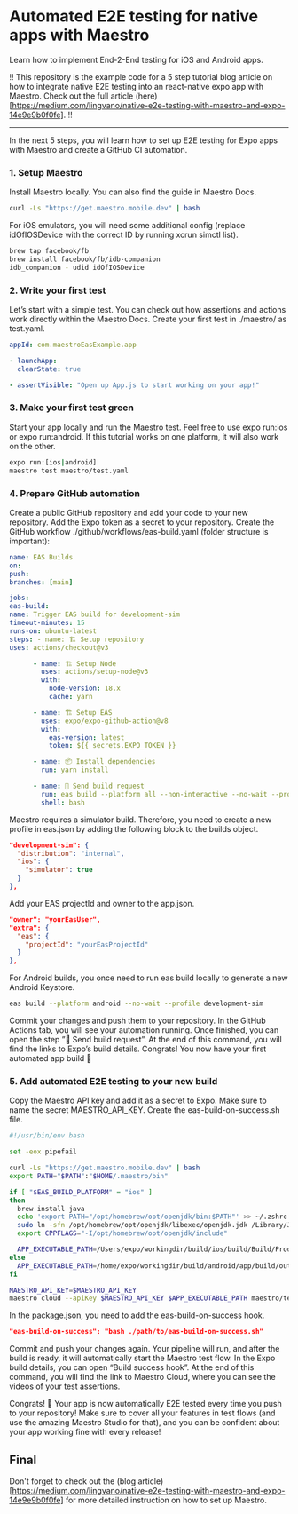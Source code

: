 # Automated E2E testing for native apps with Maestro

Learn how to implement End-2-End testing for iOS and Android apps.

‼️
This repository is the example code for a 5 step tutorial blog article on how to integrate native E2E testing into an react-native expo app with Maestro. Check out the full article (here)[https://medium.com/lingvano/native-e2e-testing-with-maestro-and-expo-14e9e9b0f0fe].
‼️

---

In the next 5 steps, you will learn how to set up E2E testing for Expo apps with Maestro and create a GitHub CI automation.

### 1. Setup Maestro

Install Maestro locally. You can also find the guide in Maestro Docs.

```sh
curl -Ls "https://get.maestro.mobile.dev" | bash
```

For iOS emulators, you will need some additional config (replace idOfIOSDevice with the correct ID by running xcrun simctl list).

```sh
brew tap facebook/fb
brew install facebook/fb/idb-companion
idb_companion - udid idOfIOSDevice
```

### 2. Write your first test

Let’s start with a simple test. You can check out how assertions and actions work directly within the Maestro Docs. Create your first test in ./maestro/ as test.yaml.

```yaml
appId: com.maestroEasExample.app

- launchApp:
  clearState: true

- assertVisible: "Open up App.js to start working on your app!"
```

### 3. Make your first test green

Start your app locally and run the Maestro test. Feel free to use expo run:ios or expo run:android. If this tutorial works on one platform, it will also work on the other.

```sh
expo run:[ios|android]
maestro test maestro/test.yaml
```

### 4. Prepare GitHub automation

Create a public GitHub repository and add your code to your new repository. Add the Expo token as a secret to your repository. Create the GitHub workflow ./github/workflows/eas-build.yaml (folder structure is important):

```yaml
name: EAS Builds
on:
push:
branches: [main]

jobs:
eas-build:
name: Trigger EAS build for development-sim
timeout-minutes: 15
runs-on: ubuntu-latest
steps: - name: 🏗 Setup repository
uses: actions/checkout@v3

      - name: 🏗 Setup Node
        uses: actions/setup-node@v3
        with:
          node-version: 18.x
          cache: yarn

      - name: 🏗 Setup EAS
        uses: expo/expo-github-action@v8
        with:
          eas-version: latest
          token: ${{ secrets.EXPO_TOKEN }}

      - name: 📦 Install dependencies
        run: yarn install

      - name: 🚀 Send build request
        run: eas build --platform all --non-interactive --no-wait --profile development-sim
        shell: bash
```

Maestro requires a simulator build. Therefore, you need to create a new profile in eas.json by adding the following block to the builds object.

```json
"development-sim": {
  "distribution": "internal",
  "ios": {
    "simulator": true
  }
},
```

Add your EAS projectId and owner to the app.json.

```json
"owner": "yourEasUser",
"extra": {
  "eas": {
    "projectId": "yourEasProjectId"
  }
},
```

For Android builds, you once need to run eas build locally to generate a new Android Keystore.

```sh
eas build --platform android --no-wait --profile development-sim
```

Commit your changes and push them to your repository. In the GitHub Actions tab, you will see your automation running. Once finished, you can open the step ”🚀 Send build request”. At the end of this command, you will find the links to Expo’s build details. Congrats! You now have your first automated app build 🎉

### 5. Add automated E2E testing to your new build

Copy the Maestro API key and add it as a secret to Expo. Make sure to name the secret MAESTRO_API_KEY. Create the eas-build-on-success.sh file.

```sh
#!/usr/bin/env bash

set -eox pipefail

curl -Ls "https://get.maestro.mobile.dev" | bash
export PATH="$PATH":"$HOME/.maestro/bin"

if [ "$EAS_BUILD_PLATFORM" = "ios" ]
then
  brew install java
  echo 'export PATH="/opt/homebrew/opt/openjdk/bin:$PATH"' >> ~/.zshrc
  sudo ln -sfn /opt/homebrew/opt/openjdk/libexec/openjdk.jdk /Library/Java/JavaVirtualMachines/openjdk.jdk
  export CPPFLAGS="-I/opt/homebrew/opt/openjdk/include"

  APP_EXECUTABLE_PATH=/Users/expo/workingdir/build/ios/build/Build/Products/Release-iphonesimulator/MaestroEasExample.app
else
  APP_EXECUTABLE_PATH=/home/expo/workingdir/build/android/app/build/outputs/apk/release/app-release.apk
fi

MAESTRO_API_KEY=$MAESTRO_API_KEY
maestro cloud --apiKey $MAESTRO_API_KEY $APP_EXECUTABLE_PATH maestro/test.yaml
```

In the package.json, you need to add the eas-build-on-success hook.

```json
"eas-build-on-success": "bash ./path/to/eas-build-on-success.sh"
```

Commit and push your changes again. Your pipeline will run, and after the build is ready, it will automatically start the Maestro test flow. In the Expo build details, you can open “Build success hook”. At the end of this command, you will find the link to Maestro Cloud, where you can see the videos of your test assertions.

Congrats! 🥳 Your app is now automatically E2E tested every time you push to your repository! Make sure to cover all your features in test flows (and use the amazing Maestro Studio for that), and you can be confident about your app working fine with every release!

## Final

Don't forget to check out the (blog article)[https://medium.com/lingvano/native-e2e-testing-with-maestro-and-expo-14e9e9b0f0fe] for more detailed instruction on how to set up Maestro.
